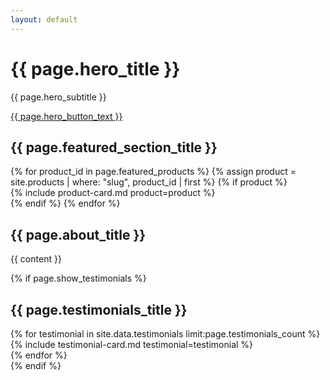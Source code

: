 ```yaml
---
layout: default
---
```


<div class="hero-section text-white text-center py-5">
  <div class="container">
    <div class="row justify-content-center">
      <div class="col-lg-8">
        <h1 class="display-4 fw-bold">{{ page.hero_title }}</h1>
        <p class="lead">{{ page.hero_subtitle }}</p>
        <a href="{{ page.hero_button_url }}" class="btn btn-success btn-lg px-4 my-3">{{ page.hero_button_text }}</a>
      </div>
    </div>
  </div>
</div>

<div class="container my-5">
  <h2 class="text-center mb-4">{{ page.featured_section_title }}</h2>
  <div class="row g-4">
    {% for product_id in page.featured_products %}
      {% assign product = site.products | where: "slug", product_id | first %}
      {% if product %}
        <div class="col-lg-4 col-md-6">
          {% include product-card.md product=product %}
        </div>
      {% endif %}
    {% endfor %}
  </div>
</div>

<div class="container my-5">
  <div class="row justify-content-center">
    <div class="col-lg-8">
      <h2 class="text-center mb-4">{{ page.about_title }}</h2>
      <div class="about-content">
        {{ content }}
      </div>
    </div>
  </div>
</div>

{% if page.show_testimonials %}
<div class="container my-5">
  <h2 class="text-center mb-4">{{ page.testimonials_title }}</h2>
  <div class="row g-4">
    {% for testimonial in site.data.testimonials limit:page.testimonials_count %}
      <div class="col-lg-4 col-md-6">
        {% include testimonial-card.md testimonial=testimonial %}
      </div>
    {% endfor %}
  </div>
</div>
{% endif %}